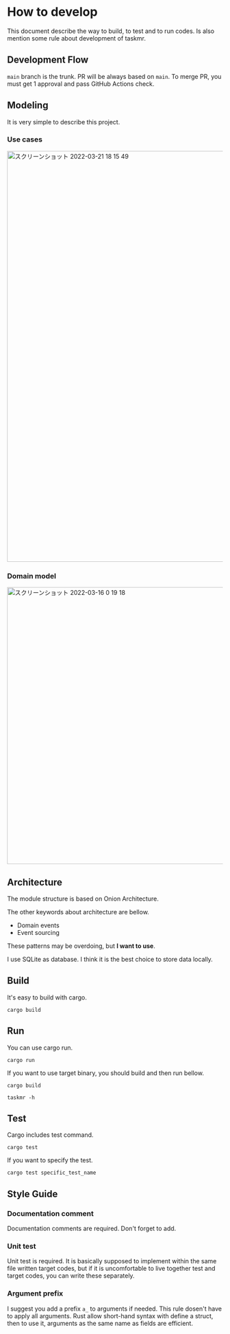# How to develop
This document describe the way to build, to test and to run codes.
Is also mention some rule about development of taskmr.


## Development Flow
`main` branch is the trunk. PR will be always based on `main`.
To merge PR, you must get 1 approval and pass GitHub Actions check.


## Modeling
It is very simple to describe this project.

### Use cases
<img width="957" alt="スクリーンショット 2022-03-21 18 15 49" src="https://user-images.githubusercontent.com/23194960/159232847-b15f1209-cd5f-4029-9a60-38f4fc748cd0.png">

### Domain model
<img width="645" alt="スクリーンショット 2022-03-16 0 19 18" src="https://user-images.githubusercontent.com/23194960/158411115-783b5086-e17a-466e-b1a0-1c6dfb03d7c1.png">


## Architecture
The module structure is based on Onion Architecture.

The other keywords about architecture are bellow.

- Domain events
- Event sourcing

These patterns may be overdoing, but **I want to use**.

I use SQLite as database. I think it is the best choice to store data locally.


## Build
It's easy to build with cargo.

```
cargo build
```


## Run
You can use cargo run.

```
cargo run
```

If you want to use target binary, you should build and then run bellow.

```
cargo build

taskmr -h
```

## Test
Cargo includes test command.

```
cargo test
```

If you want to specify the test.

```
cargo test specific_test_name
```

## Style Guide

### Documentation comment
Documentation comments are required. Don't forget to add.

### Unit test
Unit test is required. It is basically supposed to implement within the same file written target codes,
but if it is uncomfortable to live together test and target codes, you can write these separately.

### Argument prefix
I suggest you add a prefix `a_` to arguments if needed. This rule dosen't have to apply all arguments.
Rust allow short-hand syntax with define a struct, then to use it, arguments as the same name as fields are efficient.

